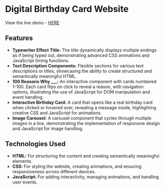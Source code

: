 # Digital Birthday Card Website
View the live demo - [HERE](https://digital-birthdaycard.netlify.app/)


## Features

- **Typewriter Effect Title:** The title dynamically displays multiple endings as if being typed out, demonstrating advanced CSS animations and JavaScript timing functions.
- **Text Description Components:** Flexible sections for various text descriptions or titles, showcasing the ability to create structured and semantically meaningful HTML.
- **100 Reasons Why ___:** An interactive component with cards numbered 1-100. Each card flips on click to reveal a reason, with navigation options, illustrating the use of JavaScript for DOM manipulation and event handling.
- **Interactive Birthday Card:** A card that opens like a real birthday card when clicked or hovered over, revealing a message inside, highlighting creative CSS and JavaScript for animations.
- **Image Carousel:** A carousel component that cycles through multiple images in a line, demonstrating the implementation of responsive design and JavaScript for image handling.

## Technologies Used

- **HTML:** For structuring the content and creating semantically meaningful elements.
- **CSS:** For styling the website, creating animations, and ensuring responsiveness across different devices.
- **JavaScript:** For adding interactivity, managing animations, and handling user events.
